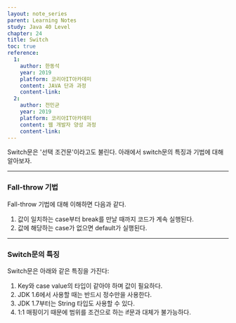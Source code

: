 ```yaml
---
layout: note_series
parent: Learning Notes
study: Java 40 Level
chapter: 24
title: Switch
toc: true
reference:
  1:
    author: 한동석
    year: 2019
    platform: 코리아IT아카데미
    content: JAVA 단과 과정
    content-link:
  2:
    author: 전민균
    year: 2019
    platform: 코리아IT아카데미
    content: 웹 개발자 양성 과정
    content-link: 
---
```


Switch문은 '선택 조건문'이라고도 불린다. 아래에서 switch문의 특징과 기법에 대해 알아보자.

---

### Fall-throw 기법

Fall-throw 기법에 대해 이해하면 다음과 같다.

1. 값이 일치하는 case부터 break를 만날 때까지 코드가 계속 실행된다.
2. 값에 해당하는 case가 없으면 default가 실행된다.

---

### Switch문의 특징

Switch문은 아래와 같은 특징을 가진다:

1. Key와 case value의 타입이 같아야 하며 값이 필요하다.
2. JDK 1.6에서 사용할 때는 반드시 정수만을 사용한다.
3. JDK 1.7부터는 String 타입도 사용할 수 있다.
4. 1:1 매핑이기 때문에 범위를 조건으로 하는 if문과 대체가 불가능하다.

